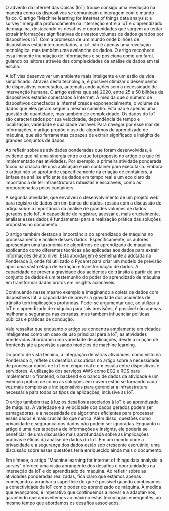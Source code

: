 O advento da Internet das Coisas (IoT) trouxe consigo uma revolução na maneira como os dispositivos se comunicam e interagem com o mundo físico. O artigo "Machine learning for internet of things data analysis: a survey" mergulha profundamente na interseção entre a IoT e o aprendizado de máquina, destacando os desafios e oportunidades que surgem ao tentar extrair informações significativas dos vastos volumes de dados gerados por dispositivos IoT. Com a promessa de um mundo onde bilhões de dispositivos estão interconectados, a IoT não é apenas uma revolução tecnológica, mas também uma avalanche de dados. O artigo reconhece essa iminente inundação de informações e se posiciona como um farol, guiando os leitores através das complexidades da análise de dados em tal escala.

A IoT visa desenvolver um ambiente mais inteligente e um estilo de vida simplificado. Através desta tecnologia, é possível otimizar o desempenho de dispositivos conectados, automatizando ações sem a necessidade de intervenção humana. O artigo estima que até 2020, entre 25 e 50 bilhões de dispositivos estarão conectados à Internet. À medida que o número de dispositivos conectados à Internet cresce exponencialmente, o volume de dados que eles geram segue o mesmo caminho. Esta não é apenas uma questão de quantidade, mas também de complexidade. Os dados do IoT são caracterizados por sua velocidade, dependência de tempo e localização, variedade e qualidade variável. Para navegar por esse mar de informações, o artigo propõe o uso de algoritmos de aprendizado de máquina, que são ferramentas capazes de extrair significado e insights de grandes conjuntos de dados.

Ao refletir sobre as atividades ponderadas que foram desenvolvidas, é evidente que há uma sinergia entre o que foi proposto no artigo e o que foi implementado nas atividades. Por exemplo, a primeira atividade ponderada focou na criação de uma aplicação e um container para executá-la. Embora o artigo não se aprofunde especificamente na criação de containers, a ênfase na análise eficiente de dados em tempo real é um eco claro da importância de ter infraestruturas robustas e escaláveis, como as proporcionadas pelos containers.

A segunda atividade, que envolveu o desenvolvimento de um projeto web para registro de dados em um banco de dados, ressoa com a discussão do artigo sobre a importância da análise de grandes volumes de dados gerados pelo IoT. A capacidade de registrar, acessar e, mais crucialmente, analisar esses dados é fundamental para a realização prática das soluções propostas no documento.

O artigo também destaca a importância do aprendizado de máquina no processamento e análise desses dados. Especificamente, os autores apresentam uma taxonomia de algoritmos de aprendizado de máquina, explicando como diferentes técnicas são aplicadas aos dados para extrair informações de alto nível. Esta abordagem é semelhante à adotada na Ponderada 3, onde foi utilizado o Pycaret para criar um modelo de previsão após uma vasta etapa de extração e transformação de dados. A capacidade de prever a gravidade dos acidentes de trânsito a partir de um conjunto de dados é um testemunho do poder do aprendizado de máquina em transformar dados brutos em insights acionáveis.

Continuando nesse mesmo exemplo e imaginando a coleta de dados com dispositivos Iot, a capacidade de prever a gravidade dos acidentes de trânsito tem implicações profundas. Pode-se argumentar que, ao utilizar a IoT e o aprendizado de máquina para tais previsões, é possível não apenas melhorar a segurança nas estradas, mas também influenciar políticas públicas e práticas de condução.

Vale ressaltar que enquanto o artigo se concentra amplamente em cidades inteligentes como um caso de uso principal para a IoT, as atividades ponderadas abordaram uma variedade de aplicações, desde a criação de frontends até a previsão usando modelos de machine learning. 

Do ponto de vista técnico, a integração de várias atividades, como visto na Ponderada 4, reflete os desafios discutidos no artigo sobre a necessidade de processar dados de IoT em tempo real e em escala entre dispositivos e servidores. A utilização dos serviços AWS como EC2 e RDS para implementar o frontend, o backend e o banco de dados da atividade é um exemplo prático de como as soluções em nuvem estão se tornando cada vez mais complexas e indispensáveis para gerenciar a infraestrutura necessária para todos os tipos de aplicações, inclusive as IoT.

O artigo também traz à luz os desafios associados à IoT e ao aprendizado de máquina. A variedade e a velocidade dos dados gerados podem ser esmagadoras, e a necessidade de algoritmos eficientes para processar esses dados é mais crucial do que nunca. Além disso, questões como privacidade e segurança dos dados não podem ser ignoradas. Enquanto o artigo é uma rica tapeçaria de informações e insights, ele poderia se beneficiar de uma discussão mais aprofundada sobre as implicações práticas e éticas da análise de dados do IoT. Em um mundo onde a privacidade e a segurança dos dados estão sob crescente escrutínio, uma discussão sobre essas questões teria enriquecido ainda mais o documento.

Em síntese, o artigo "Machine learning for internet of things data analysis: a survey" oferece uma visão abrangente dos desafios e oportunidades na interseção da IoT e do aprendizado de máquina. Ao refletir sobre as atividades ponderadas realizadas, fica claro que estamos apenas começando a arranhar a superfície do que é possível quando combinamos a conectividade da IoT com o poder do aprendizado de máquina. À medida que avançamos, é imperativo que continuemos a inovar e a adaptar-nos, garantindo que aproveitemos ao máximo estas tecnologias emergentes, ao mesmo tempo que abordamos os desafios associados.